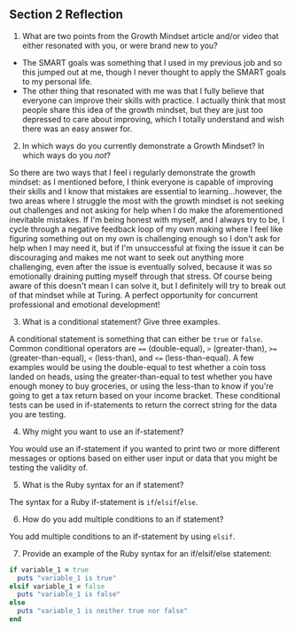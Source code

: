 ## Section 2 Reflection

1. What are two points from the Growth Mindset article and/or video that either resonated with you, or were brand new to you?

- The SMART goals was something that I used in my previous job and so this jumped out at me, though I never thought to apply the SMART goals to my personal life.
- The other thing that resonated with me was that I fully believe that everyone can improve their skills with practice. I actually think that most people share this idea of the growth mindset, but they are just too depressed to care about improving, which I totally understand and wish there was an easy answer for.

2. In which ways do you currently demonstrate a Growth Mindset? In which ways do you _not_?

So there are two ways that I feel i regularly demonstrate the growth mindset: as I mentioned before, I think everyone is capable of improving their skills and I know that mistakes are essential to learning...however, the two areas where I struggle the most with the growth mindset is not seeking out challenges and not asking for help when I do make the aforementioned inevitable mistakes. If I'm being honest with myself, and I always try to be, I cycle through a negative feedback loop of my own making where I feel like figuring something out on my own is challenging enough so I don't ask for help when I may need it, but if I'm unsuccessful at fixing the issue it can be discouraging and makes me not want to seek out anything more challenging, even after the issue is eventually solved, because it was so emotionally draining putting myself through that stress. Of course being aware of this doesn't mean I can solve it, but I definitely will try to break out of that mindset while at Turing. A perfect opportunity for concurrent professional and emotional development!

3. What is a conditional statement? Give three examples.

A conditional statement is something that can either be `true` or `false`. Common conditional operators are `==` (double-equal), `>` (greater-than), `>=` (greater-than-equal), `<` (less-than), and `<=` (less-than-equal). A few examples would be using the double-equal to test whether a coin toss landed on heads, using the greater-than-equal to test whether you have enough money to buy groceries, or using the less-than to know if you're going to get a tax return based on your income bracket. These conditional tests can be used in if-statements to return the correct string for the data you are testing.

4. Why might you want to use an if-statement?

You would use an if-statement if you wanted to print two or more different messages or options based on either user input or data that you might be testing the validity of.

5. What is the Ruby syntax for an if statement?

The syntax for a Ruby if-statement is `if`/`elsif`/`else`.

6. How do you add multiple conditions to an if statement?

You add multiple conditions to an if-statement by using `elsif`.

7. Provide an example of the Ruby syntax for an if/elsif/else statement:

````Ruby
if variable_1 = true
  puts "variable_1 is true"
elsif variable_1 = false
  puts "variable_1 is false"
else
  puts "variable_1 is neither true nor false"
end
````
